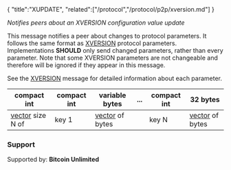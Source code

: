 <div class="cwikmeta">{
"title":"XUPDATE",
"related":["/protocol","/protocol/p2p/xversion.md"]
}</div>

*Notifies peers about an XVERSION configuration value update*

This message notifies a peer about changes to protocol parameters.  It follows the same format as [XVERSION](/protocol/p2p/xversion.md) protocol parameters.  Implementations **SHOULD** only send changed parameters, rather than every parameter.   Note that some XVERSION parameters are not changeable and therefore will be ignored if they appear in this message.  

See the [XVERSION](/protocol/p2p/xversion.md) message for detailed information about each parameter.

| compact int | compact int | variable bytes |... | compact int | 32 bytes |
|----------|---------|----------|---|---------|----------| 
|[vector](/protocol/p2p/vector) size N of|   key 1  | [vector](/protocol/p2p/vector) of bytes  | | key N | [vector](/protocol/p2p/vector) of bytes


### Support
Supported by: **Bitcoin Unlimited**